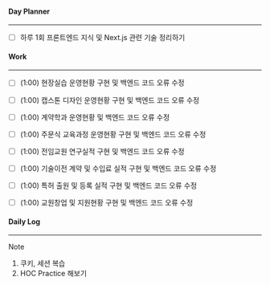 
#### Day Planner
---
- [ ] 하루 1회 프론트엔드 지식 및 Next.js 관련 기술 정리하기


#### Work
---
- [ ] (1:00) 현장실습 운영현황 구현 및 백엔드 코드 오류 수정
- [ ] (1:00) 캡스톤 디자인 운영현황 구현 및 백엔드 코드 오류 수정
- [ ] (1:00) 계약학과 운영현황 및 백엔드 코드 오류 수정
- [ ] (1:00) 주문식 교육과정 운영현황 구현 및 백엔드 코드 오류 수정
- [ ] (1:00) 전임교원 연구실적 구현 및 백엔드 코드 오류 수정
- [ ] (1:00) 기술이전 계약 및 수입료 실적 구현 및 백엔드 코드 오류 수정
- [ ] (1:00) 특허 출원 및 등록 실적 구현 및 백엔드 코드 오류 수정
- [ ] (1:00) 교원창업 및 지원현황 구현 및 백엔드 코드 오류 수정


#### Daily Log
---

> [!note]
> 1. 쿠키, 세션 복습
> 2. HOC Practice 해보기



